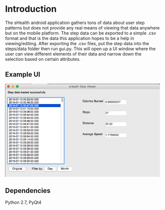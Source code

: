 # Introduction
The sHealth android application gathers tons of data about user step patterns but does not provide any real means of viewing that data anywhere but on the mobile platform. The step data can be exported to a simple .csv format and that is the data this application hopes to be a help in viewing/editing. After exporting the .csv files, put the step data into the steps/data folder then run gui.py. This will open up a UI window where the user can view different elements of their data and narrow down the selection based on certain attributes.

## Example UI
![Alt text](https://github.com/bfaure/sHealthParser/blob/master/steps/archive/Screen%20Shot%202016-08-17%20at%209.01.13%20PM.png)

## Dependencies
Python 2.7, PyQt4
